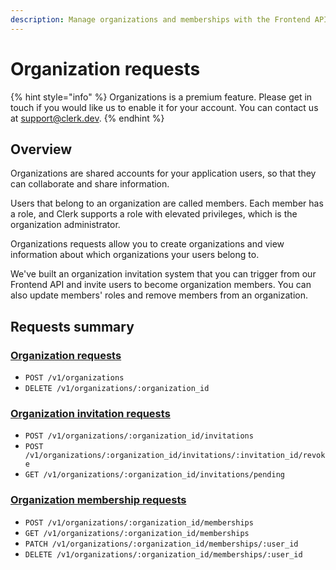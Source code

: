 ```yaml
---
description: Manage organizations and memberships with the Frontend API
---
```


# Organization requests

{% hint style="info" %}
Organizations is a premium feature. Please get in touch if you would like us to enable it for your account. You can contact us at [support@clerk.dev](mailto:support@clerk.dev).
{% endhint %}

## Overview

Organizations are shared accounts for your application users, so that they can collaborate and share information.

Users that belong to an organization are called members. Each member has a role, and Clerk supports a role with elevated privileges, which is the organization administrator.

Organizations requests allow you to create organizations and view information about which organizations your users belong to.

We've built an organization invitation system that you can trigger from our Frontend API and invite users to become organization members. You can also update members' roles and remove members from an organization.

## Requests summary

### [Organization requests](organization-requests.md)

* `POST /v1/organizations`
* `DELETE /v1/organizations/:organization_id`

### [Organization invitation requests](organization-invitations-requests.md)

* `POST /v1/organizations/:organization_id/invitations`
* `POST /v1/organizations/:organization_id/invitations/:invitation_id/revoke`
* `GET /v1/organizations/:organization_id/invitations/pending`

### [Organization membership requests](organization-membership-requests.md)

* `POST /v1/organizations/:organization_id/memberships`
* `GET /v1/organizations/:organization_id/memberships`
* `PATCH /v1/organizations/:organization_id/memberships/:user_id`
* `DELETE /v1/organizations/:organization_id/memberships/:user_id`

